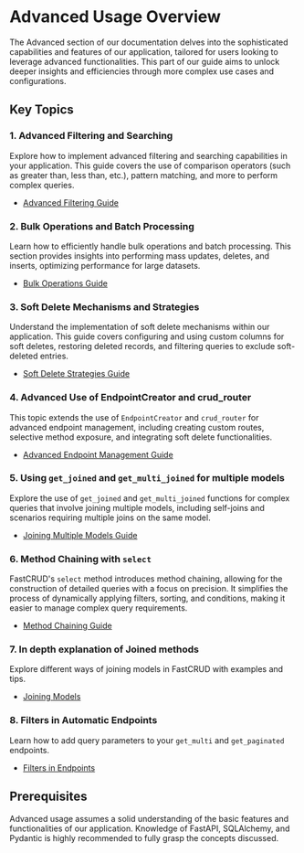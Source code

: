 # Advanced Usage Overview

The Advanced section of our documentation delves into the sophisticated capabilities and features of our application, tailored for users looking to leverage advanced functionalities. This part of our guide aims to unlock deeper insights and efficiencies through more complex use cases and configurations.

## Key Topics

### 1. Advanced Filtering and Searching
Explore how to implement advanced filtering and searching capabilities in your application. This guide covers the use of comparison operators (such as greater than, less than, etc.), pattern matching, and more to perform complex queries.

- [Advanced Filtering Guide](crud.md#advanced-filters)

### 2. Bulk Operations and Batch Processing
Learn how to efficiently handle bulk operations and batch processing. This section provides insights into performing mass updates, deletes, and inserts, optimizing performance for large datasets.

- [Bulk Operations Guide](crud.md#allow-multiple-updates-and-deletes)

### 3. Soft Delete Mechanisms and Strategies
Understand the implementation of soft delete mechanisms within our application. This guide covers configuring and using custom columns for soft deletes, restoring deleted records, and filtering queries to exclude soft-deleted entries.

- [Soft Delete Strategies Guide](endpoint.md#custom-soft-delete)

### 4. Advanced Use of EndpointCreator and crud_router
This topic extends the use of `EndpointCreator` and `crud_router` for advanced endpoint management, including creating custom routes, selective method exposure, and integrating soft delete functionalities.

- [Advanced Endpoint Management Guide](endpoint.md#advanced-use-of-endpointcreator)

### 5. Using `get_joined` and `get_multi_joined` for multiple models
Explore the use of `get_joined` and `get_multi_joined` functions for complex queries that involve joining multiple models, including self-joins and scenarios requiring multiple joins on the same model.

- [Joining Multiple Models Guide](crud.md#using-get_joined-and-get_multi_joined-for-multiple-models)

### 6. Method Chaining with `select`
FastCRUD's `select` method introduces method chaining, allowing for the construction of detailed queries with a focus on precision. It simplifies the process of dynamically applying filters, sorting, and conditions, making it easier to manage complex query requirements.

- [Method Chaining Guide](crud.md#enhanced-query-capabilities-with-method-chaining)

### 7. In depth explanation of Joined methods
Explore different ways of joining models in FastCRUD with examples and tips.

- [Joining Models](joins.md#applying-joins-in-fastcrud-methods)

### 8. Filters in Automatic Endpoints
Learn how to add query parameters to your `get_multi` and `get_paginated` endpoints.

- [Filters in Endpoints](endpoint.md#defining-filters)

## Prerequisites
Advanced usage assumes a solid understanding of the basic features and functionalities of our application. Knowledge of FastAPI, SQLAlchemy, and Pydantic is highly recommended to fully grasp the concepts discussed.
